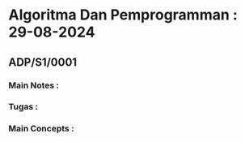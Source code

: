# Algoritma Dan Pemprogramman : 29-08-2024
## ADP/S1/0001

### Main Notes :
### Tugas :
### Main Concepts :
